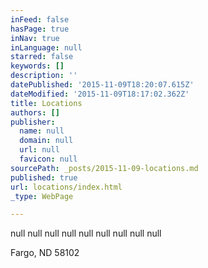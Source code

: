 ```yaml
---
inFeed: false
hasPage: true
inNav: true
inLanguage: null
starred: false
keywords: []
description: ''
datePublished: '2015-11-09T18:20:07.615Z'
dateModified: '2015-11-09T18:17:02.362Z'
title: Locations
authors: []
publisher:
  name: null
  domain: null
  url: null
  favicon: null
sourcePath: _posts/2015-11-09-locations.md
published: true
url: locations/index.html
_type: WebPage

---
```

null
null
null
null
null
null
null
null
null

Fargo, ND 58102